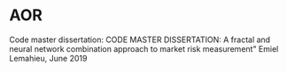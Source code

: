 # AOR
Code master dissertation: CODE MASTER DISSERTATION:
A fractal and neural network combination approach to market risk measurement" 
Emiel Lemahieu, June 2019
